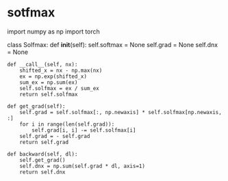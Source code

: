 # sotfmax
import numpy as np
import torch


class Solfmax:
    def __init__(self):
        self.softmax = None
        self.grad = None
        self.dnx = None

    def __call__(self, nx):
        shifted_x = nx - np.max(nx)
        ex = np.exp(shifted_x)
        sum_ex = np.sum(ex)
        self.solfmax = ex / sum_ex
        return self.solfmax

    def get_grad(self):
        self.grad = self.solfmax[:, np.newaxis] * self.solfmax[np.newaxis, :]
        for i in range(len(self.grad)):
            self.grad[i, i] -= self.solfmax[i]
        self.grad = - self.grad
        return self.grad

    def backward(self, dl):
        self.get_grad()
        self.dnx = np.sum(self.grad * dl, axis=1)
        return self.dnx

